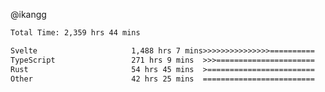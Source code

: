 @ikangg
<!--START_SECTION:waka-->

```txt
Total Time: 2,359 hrs 44 mins

Svelte                     1,488 hrs 7 mins>>>>>>>>>>>>>>>==========   61.95 %
TypeScript                 271 hrs 9 mins  >>>======================   11.29 %
Rust                       54 hrs 45 mins  >========================   02.28 %
Other                      42 hrs 25 mins  =========================   01.77 %
```

<!--END_SECTION:waka-->
